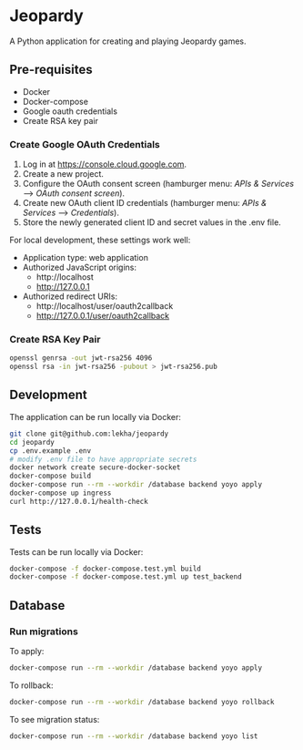 # Jeopardy

A Python application for creating and playing Jeopardy games.

## Pre-requisites

* Docker
* Docker-compose
* Google oauth credentials
* Create RSA key pair

### Create Google OAuth Credentials

1. Log in at https://console.cloud.google.com.
2. Create a new project.
3. Configure the OAuth consent screen (hamburger menu: _APIs & Services_ -->
   _OAuth consent screen_).
4. Create new OAuth client ID credentials (hamburger menu: _APIs & Services_
   --> _Credentials_).
5. Store the newly generated client ID and secret values in the .env file.

For local development, these settings work well:

* Application type: web application
* Authorized JavaScript origins:
  * http://localhost
  * http://127.0.0.1
* Authorized redirect URIs:
  * http://localhost/user/oauth2callback
  * http://127.0.0.1/user/oauth2callback

### Create RSA Key Pair

```bash
openssl genrsa -out jwt-rsa256 4096
openssl rsa -in jwt-rsa256 -pubout > jwt-rsa256.pub
```

## Development

The application can be run locally via Docker:
```bash
git clone git@github.com:lekha/jeopardy
cd jeopardy
cp .env.example .env
# modify .env file to have appropriate secrets
docker network create secure-docker-socket
docker-compose build
docker-compose run --rm --workdir /database backend yoyo apply
docker-compose up ingress
curl http://127.0.0.1/health-check
```

## Tests

Tests can be run locally via Docker:
```bash
docker-compose -f docker-compose.test.yml build
docker-compose -f docker-compose.test.yml up test_backend
```

## Database

### Run migrations

To apply:

```bash
docker-compose run --rm --workdir /database backend yoyo apply
```

To rollback:

```bash
docker-compose run --rm --workdir /database backend yoyo rollback
```

To see migration status:

```bash
docker-compose run --rm --workdir /database backend yoyo list
```
